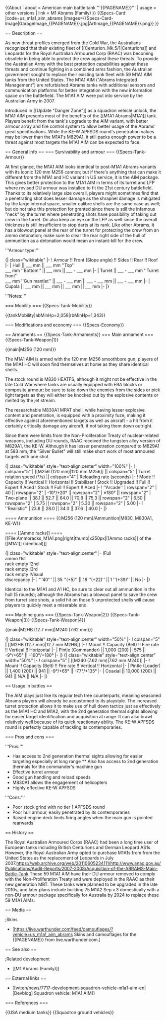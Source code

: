 {{About
| about = American main battle tank '''{{PAGENAME}}'''
| usage = other versions
| link = M1 Abrams (Family)
}}
{{Specs-Card
|code=us_m1a1_aim_abrams
|images={{Specs-Card-Image|GarageImage_{{PAGENAME}}.jpg|ArtImage_{{PAGENAME}}.png}}
}}

== Description ==
<!-- ''In the description, the first part should be about the history of the creation and combat usage of the vehicle, as well as its key features. In the second part, tell the reader about the ground vehicle in the game. Insert a screenshot of the vehicle, so that if the novice player does not remember the vehicle by name, he will immediately understand what kind of vehicle the article is talking about.'' -->
As new threat profiles emerged from the Cold War, the Australians recognized that their existing fleet of [[Centurion_Mk.5/1|Centurions]] and Leopards for the Royal Australian Armoured Corp (RAAC) was becoming obsolete in being able to protect the crew against these threats. To provide the Australian Army with the best protection capabilities against these threats and continue fighting in a combined arms fashion, the Australian government sought to replace their existing tank fleet with 59 M1A1 AIM tanks from the United States. The M1A1 AIM ("Abrams Integrated Management") are refurbished Abrams tanks with additional sensors and communication platforms for better integration with the new information space on the battlefield. The M1A1 AIM were put into service by the Australian Army in 2007.

Introduced in [[Update "Danger Zone"]] as a squadron vehicle unlock, the M1A1 AIM presents most of the benefits of the [[M1A1 Abrams|M1A1]] tank. Players benefit from the tank's upgrade to the AIM variant, with better armour array and fire control system to allow better usage of the Abrams' great specifications. While the KE-W APFSDS round's penetration values may be lower than the M1A1's M829A1, it still packs enough power to be a threat against most targets the M1A1 AIM can be expected to face.

== General info ==
=== Survivability and armour ===
{{Specs-Tank-Armour}}
<!-- ''Describe armour protection. Note the most well protected and key weak areas. Appreciate the layout of modules as well as the number and location of crew members. Is the level of armour protection sufficient, is the placement of modules helpful for survival in combat? If necessary use a visual template to indicate the most secure and weak zones of the armour.'' -->
At first glance, the M1A1 AIM looks identical to post-M1A1 Abrams variants with its iconic 120 mm M256 cannon; but if there's anything that can make it different from the M1A1 and HC variant in US service, it is the AIM package. This gives better protection to the M1A1 AIM in terms of its turret and LFP where revised DU armour was installed to fit the 21st century battlefield. Thanks to its relatively large size overall, players might sometimes find that a penetrating shot does lesser damage as the shrapnel damage is mitigated by the large internal space, smaller calibre shells are the same case as well; but do not take this protection for granted since there is still the infamous "neck" by the turret where penetrating shots have possibility of taking out crew in the turret. Do also keep an eye on the LFP as well since the overall thickness is still insufficient to stop darts at its rank. Like other Abrams, it has a blowout panel at the rear of the turret for protecting the crew from an ammo detonation; make sure to clear the rear right side of the hull of ammunition as a detonation would mean an instant-kill for the crew.

'''Armour type:''' <!-- The types of armour present on the vehicle and their general locations -->
<!-- Example: * Rolled homogeneous armour (Front, Side, Rear, Hull roof)
* Cast homogeneous armour (Turret, Transmission area) -->

{| class="wikitable"
|-
! Armour !! Front (Slope angle) !! Sides !! Rear !! Roof
|-
| Hull || ___ mm || ___ mm ''Top'' <br> ___ mm ''Bottom'' || ___ mm || ___ - ___ mm
|-
| Turret || ___ - ___ mm ''Turret front'' <br> ___ mm ''Gun mantlet'' || ___ - ___ mm || ___ - ___ mm || ___ - ___ mm
|-
| Cupola || ___ mm || ___ mm || ___ mm || ___ mm
|-
|}

'''Notes:''' <!-- Any additional notes which the user needs to be aware of -->
<!-- Example: * Suspension wheels are 20 mm thick, tracks are 30 mm thick, and torsion bars are 60 mm thick. -->

=== Mobility ===
{{Specs-Tank-Mobility}}
<!-- ''Write about the mobility of the ground vehicle. Estimate the specific power and manoeuvrability, as well as the maximum speed forwards and backwards.'' -->

{{tankMobility|abMinHp=2,058|rbMinHp=1,343}}

=== Modifications and economy ===
{{Specs-Economy}}

== Armaments ==
{{Specs-Tank-Armaments}}
=== Main armament ===
{{Specs-Tank-Weapon|1}}
<!-- ''Give the reader information about the characteristics of the main gun. Assess its effectiveness in a battle based on the reloading speed, ballistics and the power of shells. Do not forget about the flexibility of the fire, that is how quickly the cannon can be aimed at the target, open fire on it and aim at another enemy. Add a link to the main article on the gun: <code><nowiki>{{main|Name of the weapon}}</nowiki></code>. Describe in general terms the ammunition available for the main gun. Give advice on how to use them and how to fill the ammunition storage.'' -->
{{main|M256 (120 mm)}}

The M1A1 AIM is armed with the 120 mm M256 smoothbore gun, players of the M1A1 HC will soon find themselves at home as they share identical shells.

The stock round is M830 HEATFS, although it might not be effective in the late Cold War where tanks are usually equipped with ERA blocks or composite armour; be sure to take down the enemies from the sides or pick light targets as they will either be knocked out by the explosive contents or melted by the jet stream.

The researchable M830A1 MPAT shell, while having lesser explosive content and penetration, is equipped with a proximity fuze, making it effective against aforementioned targets as well as aircraft - a hit from it certainly critically damage any aircraft, if not taking them down outright.

Since there were limits from the Non-Proliferation Treaty of nuclear-related weapons, including DU rounds, RAAC received the tungsten alloy version of M829A1, the KE-W. Although it has lesser penetration compared to M829A1 at 583 mm, the "Silver Bullet" will still make short work of most armoured targets with one shot.

{| class="wikitable" style="text-align:center" width="100%"
|-
! colspan="5" | [[M256 (120 mm)|120 mm M256]] || colspan="5" | Turret rotation speed (°/s) || colspan="4" | Reloading rate (seconds)
|-
! Mode !! Capacity !! Vertical !! Horizontal !! Stabilizer
! Stock !! Upgraded !! Full !! Expert !! Aced
! Stock !! Full !! Expert !! Aced
|-
! ''Arcade''
| rowspan="2" | 40 || rowspan="2" | -10°/+20° || rowspan="2" | ±180° || rowspan="2" | Two-plane || 38.1 || 52.7 || 64.0 || 70.8 || 75.3 || rowspan="2" | 6.50 || rowspan="2" | 5.75 || rowspan="2" | 5.30 || rowspan="2" | 5.00
|-
! ''Realistic''
| 23.8 || 28.0 || 34.0 || 37.6 || 40.0
|-
|}

==== Ammunition ====
{{:M256 (120 mm)/Ammunition|M830, M830A1, KE-W}}

==== [[Ammo racks]] ====
[[File:Ammoracks_M1A1.png|right|thumb|x250px|[[Ammo racks]] of the [[M1A1]] (identical)]]
<!-- '''Last updated:''' -->
{| class="wikitable" style="text-align:center"
|-
!Full<br>ammo
!1st<br>rack empty
!2nd<br>rack empty
!3rd<br>rack empty
!Visual<br>discrepancy
|-
| '''40''' || 35&nbsp;''(+5)'' || 18&nbsp;''(+22)'' || 1&nbsp;''(+39)'' || No
|-
|}

Identical to the M1A1 and A1 HC, be sure to clear out all ammunition in the hull (5 rounds); although the Abrams has a blowout panel to save the crew from turret side shots, a solid hit on those 5 unprotected shells will cause players to quickly meet a miserable end.

=== Machine guns ===
{{Specs-Tank-Weapon|2}}
{{Specs-Tank-Weapon|3}}
{{Specs-Tank-Weapon|4}}
<!-- ''Offensive and anti-aircraft machine guns not only allow you to fight some aircraft but also are effective against lightly armoured vehicles. Evaluate machine guns and give recommendations on its use.'' -->
{{main|M2HB (12.7 mm)|M240 (7.62 mm)}}

{| class="wikitable" style="text-align:center" width="50%"
|-
! colspan="5" | [[M2HB (12.7 mm)|12.7 mm M2HB]]
|-
! Mount !! Capacity (Belt) !! Fire rate !! Vertical !! Horizontal
|-
| Pintle (Commander) || 1,000 (200) || 575 || -9°/+65° || -160°/+180°
|-
|}
{| class="wikitable" style="text-align:center" width="50%"
|-
! colspan="5" | [[M240 (7.62 mm)|7.62 mm M240]]
|-
! Mount !! Capacity (Belt) !! Fire rate !! Vertical !! Horizontal
|-
| Pintle (Loader) || 1,400 (200) || 941 || -9°/+65° || -77°/+135°
|-
| Coaxial || 10,000 (200) || 941 || N/A || N/A
|-
|}

== Usage in battles ==
<!-- ''Describe the tactics of playing in the vehicle, the features of using vehicles in the team and advice on tactics. Refrain from creating a "guide" - do not impose a single point of view but instead give the reader food for thought. Describe the most dangerous enemies and give recommendations on fighting them. If necessary, note the specifics of the game in different modes (AB, RB, SB).'' -->
The AIM plays just like its regular tech tree counterparts, meaning seasoned Abrams players will already be accustomed to its playstyle. The increased turret protection allows it to make use of hull down tactics just as effectively as the M1A1 HC and M1A2, with the 2nd generation thermal sights allowing for easier target identification and acquisition at range. It can also brawl relatively well because of its quick reactionary ability. The KE-W APFSDS round is perfectly capable of tackling its contemporaries.

=== Pros and cons ===
<!-- ''Summarise and briefly evaluate the vehicle in terms of its characteristics and combat effectiveness. Mark its pros and cons in a bulleted list. Try not to use more than 6 points for each of the characteristics. Avoid using categorical definitions such as "bad", "good" and the like - use substitutions with softer forms such as "inadequate" and "effective".'' -->

'''Pros:'''

* Has access to 2nd generation thermal sights allowing for easier targeting especially at long range
** Also has access to 2nd generation thermals for the commander's machine gun
* Effective turret armour
* Good gun handling and reload speeds
* M830A1 allows the engagement of helicopters
* Highly effective KE-W APFSDS

'''Cons:'''

* Poor stock grind with no tier 1 APFSDS round
* Poor hull armour, easily penetrated by its contemporaries
* Raised engine deck limits firing angles when the main gun is pointed rearwards

== History ==
<!-- ''Describe the history of the creation and combat usage of the vehicle in more detail than in the introduction. If the historical reference turns out to be too long, take it to a separate article, taking a link to the article about the vehicle and adding a block "/History" (example: <nowiki>https://wiki.warthunder.com/(Vehicle-name)/History</nowiki>) and add a link to it here using the <code>main</code> template. Be sure to reference text and sources by using <code><nowiki><ref></ref></nowiki></code>, as well as adding them at the end of the article with <code><nowiki><references /></nowiki></code>. This section may also include the vehicle's dev blog entry (if applicable) and the in-game encyclopedia description (under <code><nowiki>=== In-game description ===</nowiki></code>, also if applicable).'' -->
The Royal Australian Armoured Corps (RAAC) had been a long time user of European tanks including British Centurions and German Leopard AS1s. However, the Royal Australian Army opted to purchase M1A1s from from the United States as the replacement of Leopards in July 2007.<ref>https://web.archive.org/web/20110605234111/http://www.anao.gov.au/Publications/Audit-Reports/2007-2008/Acquisition-of-the-ABRAMS-Main-Battle-Tank</ref> These 59 M1A1 AIM have their DU armour removed to comply with the Non-Proliferation Treaty and were deployed in the RAAC as their new generation MBT. These tanks were planned to be upgraded in the late 2010s, and later plans include building 75 M1A2 Sep v.3 domestically with a non-DU armour package specifically for Australia by 2024 to replace these 59 M1A1 AIMs.

== Media ==
<!-- ''Excellent additions to the article would be video guides, screenshots from the game, and photos.'' -->

;Skins

* [https://live.warthunder.com/feed/camouflages/?vehicle=us_m1a1_aim_abrams Skins and camouflages for the {{PAGENAME}} from live.warthunder.com.]

== See also ==
<!-- ''Links to the articles on the War Thunder Wiki that you think will be useful for the reader, for example:''
* ''reference to the series of the vehicles;''
* ''links to approximate analogues of other nations and research trees.'' -->

;Related development

* [[M1 Abrams (Family)]]

== External links ==
<!-- ''Paste links to sources and external resources, such as:''
* ''topic on the official game forum;''
* ''other literature.'' -->

* [[wt:en/news/7717-development-squadron-vehicle-m1a1-aim-en|[Devblog] Squadron vehicle: M1A1 AIM]]

=== References ===
<references />

{{USA medium tanks}}
{{Squadron ground vehicles}}
